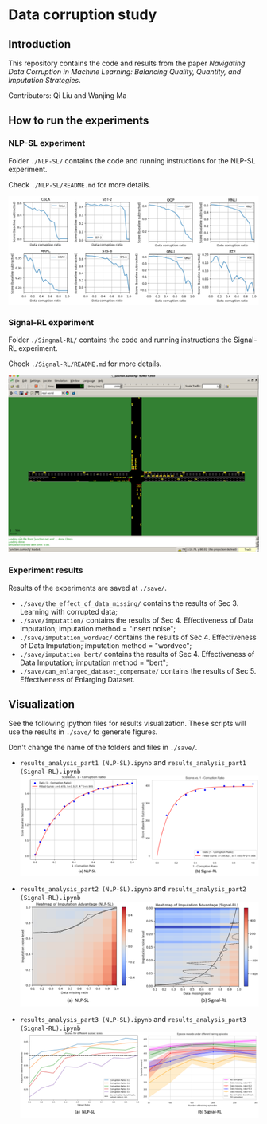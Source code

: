 # Data corruption study

## Introduction
This repository contains the code and results from the paper *Navigating Data Corruption in Machine Learning: Balancing Quality, Quantity, and Imputation Strategies*.

Contributors:
Qi Liu and Wanjing Ma

## How to run the experiments
### NLP-SL experiment
Folder ```./NLP-SL/``` contains the code and running instructions for the NLP-SL experiment.

Check ```./NLP-SL/README.md``` for more details.

![NLP-SL](assets/data_corruption_effect_nlp_details.png "GLUE tasks")


### Signal-RL experiment
Folder ```./Singnal-RL/``` contains the code and running instructions the Signal-RL experiment.

Check ```./Signal-RL/README.md``` for more details.

![Signal-RL](assets/sumo_illustration.png "SUMO env illustration")


### Experiment results
Results of the experiments are saved at ```./save/```.
 - ```./save/the_effect_of_data_missing/``` contains the results of Sec 3. Learning with corrupted data; 
 - ```./save/imputation/``` contains the results of Sec 4. Effectiveness of Data Imputation; imputation method = "insert noise";
 - ```./save/imputation_wordvec/``` contains the results of Sec 4. Effectiveness of Data Imputation; imputation method = "wordvec";
 - ```./save/imputation_bert/``` contains the results of Sec 4. Effectiveness of Data Imputation; imputation method = "bert";
 - ```./save/can_enlarged_dataset_compensate/``` contains the results of Sec 5. Effectiveness of Enlarging Dataset.


## Visualization
See the following ipython files for results visualization. These scripts will use the results in ```./save/``` to generate figures.

Don't change the name of the folders and files in ```./save/```.

 - ```results_analysis_part1 (NLP-SL).ipynb``` and ```results_analysis_part1 (Signal-RL).ipynb```
![Data corruption ratio vs model performance](assets/data_missing_curve_fit.png "Data corruption ratio vs model performance")

 - ```results_analysis_part2 (NLP-SL).ipynb``` and ```results_analysis_part2 (Signal-RL).ipynb```
![Imputation advantage heatmap](assets/imputation_advantage_heatmaps.png "Imputation advantage heatmap")

 - ```results_analysis_part3 (NLP-SL).ipynb``` and ```results_analysis_part3 (Signal-RL).ipynb```
![enlarging dataset](assets/enlarging_dataset.png "enlarging dataset")

